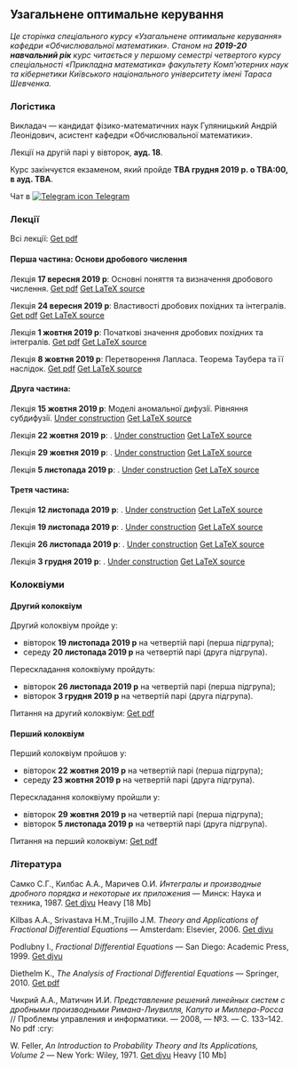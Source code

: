 <h2 class="text-primary">Узагальнене оптимальне керування</h2>

<i class="text-muted">Це сторінка спеціального курсу &laquo;Узагальнене оптимальне керування&raquo; кафедри &laquo;Обчислювальної математики&raquo;. Станом на <b>2019-20 навчальний рік</b> курс читається у першому семестрі четвертого курсу спеціальності &laquo;Прикладна математика&raquo; факультету Комп'ютерних наук та кібернетики Київського національного університету імені Тараса Шевченка.</i>

<div class="mt-2 mb-2 pl-3 pr-3 pb-2 pt-2 border border-primary rounded bg-white">
    <h3 class="text-primary">Логістика</h3>
    <p>
        Викладач &mdash; кандидат фізико-математичних наук Гуляницький Андрій Леонідович, асистент кафедри &laquo;Обчислювальної математики&raquo;.
    </p>
    <p>
        Лекції на другій парі у вівторок, <b>ауд. 18</b>.
    </p>
    <p>
        Курс закінчуєтся екзаменом, який пройде <b class="text-danger">TBA&nbsp;грудня 2019&nbsp;р. о TBA:00, в ауд. TBA</b>.
    </p>
    <p>
        Чат в <a class="badge badge-primary" href="https://t.me/joinchat/FysbWhbQTRFtsnEFSuZKZA"><img src="/c4s1/assets/t.me" alt="Telegram icon"> Telegram</a>
    </p>
</div>

<div class="mt-2 mb-2 pl-3 pr-3 pb-2 pt-2 border border-primary rounded bg-white">
    <h3 class="text-primary">Лекції</h3>
    <p>
        Всі лекції: <a class="badge badge-success" href="lectures/Гуляницький,%20всі%20лекції.pdf">Get pdf</a>
    </p>
    <div class="mt-2 mb-2 pl-3 pr-3 pb-2 pt-2 border border-primary rounded bg-light">
        <h4 class="text-primary">Перша частина: Основи дробового числення</h4>
        <p>
            Лекція <b>17&nbsp;вересня 2019&nbsp;р</b>: Основні поняття та визначення дробового числення. <a class="badge badge-success" href="lectures/pdf/01.pdf">Get pdf</a> <a class="badge badge-info" href="lectures/tex/01.tex">Get LaTeX source</a>
        </p>
        <p>
            Лекція <b>24&nbsp;вересня 2019&nbsp;р</b>: Властивостi дробових похiдних та інтегралів. <a class="badge badge-success" href="lectures/pdf/02.pdf">Get pdf</a> <a class="badge badge-info" href="lectures/tex/02.tex">Get LaTeX source</a>
        </p>
        <p>
            Лекція <b>1&nbsp;жовтня 2019&nbsp;р</b>: Початковi значення дробових похiдних та інтегралів. <a class="badge badge-success" href="lectures/pdf/03.pdf">Get pdf</a> <a class="badge badge-info" href="lectures/tex/03.tex">Get LaTeX source</a>
        </p>
        <p>
            Лекція <b>8&nbsp;жовтня 2019&nbsp;р</b>: Перетворення Лапласа. Теорема Таубера та її наслідок. <a class="badge badge-success" href="lectures/pdf/04.pdf">Get pdf</a> <a class="badge badge-info" href="lectures/tex/04.tex">Get LaTeX source</a>
        </p>
    </div>
    <div class="mt-2 mb-2 pl-3 pr-3 pb-2 pt-2 border border-primary rounded bg-light">
        <h4 class="text-primary">Друга частина: </h4>
        <p>
            Лекція <b>15&nbsp;жовтня 2019&nbsp;р</b>: Моделi аномальної дифузiї. Рiвняння субдифузiї. <a class="badge badge-warning" href="lectures/pdf/05.pdf">Under construction</a> <a class="badge badge-info" href="lectures/tex/05.tex">Get LaTeX source</a>
        </p>
        <p>
            Лекція <b>22&nbsp;жовтня 2019&nbsp;р</b>: . <a class="badge badge-warning" href="lectures/pdf/06.pdf">Under construction</a> <a class="badge badge-info" href="lectures/tex/06.tex">Get LaTeX source</a>
        </p>
        <p>
            Лекція <b>29&nbsp;жовтня 2019&nbsp;р</b>: . <a class="badge badge-warning" href="lectures/pdf/07.pdf">Under construction</a> <a class="badge badge-info" href="lectures/tex/07.tex">Get LaTeX source</a>
        </p>
        <p>
            Лекція <b>5&nbsp;листопада 2019&nbsp;р</b>: . <a class="badge badge-warning" href="lectures/pdf/08.pdf">Under construction</a> <a class="badge badge-info" href="lectures/tex/08.tex">Get LaTeX source</a>
        </p>
    </div>
    <div class="mt-2 mb-2 pl-3 pr-3 pb-2 pt-2 border border-primary rounded bg-light">
        <h4 class="text-primary">Третя частина: </h4>
        <p>
            Лекція <b>12&nbsp;листопада 2019&nbsp;р</b>: . <a class="badge badge-warning" href="lectures/pdf/09.pdf">Under construction</a> <a class="badge badge-info" href="lectures/tex/09.tex">Get LaTeX source</a>
        </p>
        <p>
            Лекція <b>19&nbsp;листопада 2019&nbsp;р</b>: . <a class="badge badge-warning" href="lectures/pdf/10.pdf">Under construction</a> <a class="badge badge-info" href="lectures/tex/10.tex">Get LaTeX source</a>
        </p>
        <p>
            Лекція <b>26&nbsp;листопада 2019&nbsp;р</b>: . <a class="badge badge-warning" href="lectures/pdf/11.pdf">Under construction</a> <a class="badge badge-info" href="lectures/tex/11.tex">Get LaTeX source</a>
        </p>
        <p>
            Лекція <b>3&nbsp;грудня 2019&nbsp;р</b>: . <a class="badge badge-warning" href="lectures/pdf/12.pdf">Under construction</a> <a class="badge badge-info" href="lectures/tex/12.tex">Get LaTeX source</a>
        </p>
    </div>
    <!-- <p>
        <i class="text-muted">Note: you will probably need the whole source archive if you want to change many LaTeX sources. <a class="badge badge-info" href="lectures/all.zip">Get source zip</a></i>
    </p> -->
</div>

<div class="mt-2 mb-2 pl-3 pr-3 pb-2 pt-2 border border-primary rounded bg-white">
    <h3 class="text-danger">Колоквіуми</h3>
    <div class="mt-2 mb-2 pl-3 pr-3 pb-2 pt-2 border border-primary rounded bg-light">
        <h4 class="text-danger">Другий колоквіум</h4>
        <p>
            Другий колоквіум пройде у:
            <ul>
                <li>вівторок <b class="text-danger">19&nbsp;листопада 2019&nbsp;р</b> на четвертій парі (перша підгрупа);</li>
                <li>середу <b class="text-danger">20&nbsp;листопада 2019&nbsp;р</b> на четвертій парі (друга підгрупа).</li>
            </ul>
        </p>
        <p>
            Перескладання колоквіуму пройдуть:
            <ul>
                <li>вівторок <b>26&nbsp;листопада 2019&nbsp;р</b> на четвертій парі (перша підгрупа);</li>
                <li>вівторок <b>3&nbsp;грудня 2019&nbsp;р</b> на четвертій парі (друга підгрупа).</li>
            </ul>
        </p>
        <p>
            Питання на другий колоквіум: <a class="badge badge-success" href="colloquiums/2.pdf">Get pdf</a>
        </p>
    </div>
    <div class="mt-2 mb-2 pl-3 pr-3 pb-2 pt-2 border border-primary rounded bg-light">
        <h4 class="text-danger">Перший колоквіум</h4>
        <p>
            Перший колоквіум пройшов у:
            <ul>
                <li>вівторок <b>22&nbsp;жовтня 2019&nbsp;р</b> на четвертій парі (перша підгрупа);</li>
                <li>середу <b>23&nbsp;жовтня 2019&nbsp;р</b> на четвертій парі (друга підгрупа).</li>
            </ul>
        </p>
        <p>
            Перескладання колоквіуму пройшли у:
            <ul>
                <li>вівторок <b>29&nbsp;жовтня 2019&nbsp;р</b> на четвертій парі (перша підгрупа);</li>
                <li>вівторок <b>5&nbsp;листопада 2019&nbsp;р</b> на четвертій парі (друга підгрупа).</li>
            </ul>
        </p>
        <p>
            Питання на перший колоквіум: <a class="badge badge-success" href="colloquiums/1.pdf">Get pdf</a>
        </p>
    </div>
</div>

<div class="mt-2 mb-2 pl-3 pr-3 pb-2 pt-2 border border-primary rounded bg-white">
    <h3 class="text-primary">Література</h3>
    <p>
        Самко&nbsp;С.Г., Килбас&nbsp;А.А., Маричев&nbsp;О.И. <i>Интегралы и производные дробного порядка и некоторые их приложения</i> &mdash; Минск: Наука и техника, 1987. <a class="badge badge-success" href="books/Самко,%20Килбас,%20Маричев%20-%20Интегралы%20и%20производные%20дробного%20порядка.djvu">Get djvu</a> <span class="badge badge-danger">Heavy [18&nbsp;Mb]</span>
    </p>
    <p>
        Kilbas&nbsp;A.A., Srivastava&nbsp;H.M.,Trujillo&nbsp;J.M. <i>Theory and Applications of Fractional Differential Equations</i> &mdash; Amsterdam: Elsevier, 2006. <a class="badge badge-success" href="books/Kilbas,%20Srivastava,%20Trujillo%20-%20Theory%20and%20Applications%20of%20Fractional%20Differential%20Equations.djvu">Get djvu</a>
    </p>
    <p>
        Podlubny&nbsp;I., <i>Fractional Differential Equations</i> &mdash; San Diego: Academic Press, 1999. <a class="badge badge-success" href="books/Podlubny%20-%20Fractional%20Differential%20Equations.djvu">Get djvu</a>
    </p>
    <p>
        Diethelm&nbsp;K., <i>The Analysis of Fractional Differential Equations</i> &mdash; Springer, 2010. <a class="badge badge-success" href="books/Diethelm%20-%20The%20Analysis%20of%20Fractional%20Differential%20Equations.pdf">Get pdf</a>
    </p>
    <p>
        Чикрий&nbsp;А.А., Матичин&nbsp;И.И. <i>Представление решений линейных систем с дробными производными Римана-Лиувилля, Капуто и Миллера-Росса</i> // Проблемы управления и информатики. &mdash; 2008, &mdash; №3. &mdash; С.&nbsp;133&ndash;142. <span class="badge badge-warning">No pdf :cry:</span>
    </p>
    <p>
        W.&nbsp;Feller, <i>An Introduction to Probability Theory and Its Applications, Volume&nbsp;2</i> &mdash; New York: Wiley, 1971. <a class="badge badge-success" href="books/Feller%20-%20An%20Introduction%20to%20Probability%20Theory%20and%20Its%20Applications,%20Volume%202.djvu">Get djvu</a> <span class="badge badge-danger">Heavy [10&nbsp;Mb]</span>
    </p>
</div>
